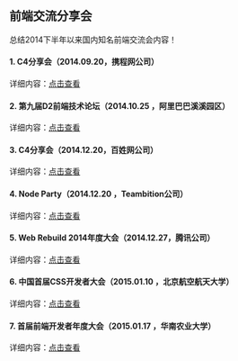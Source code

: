 ## 前端交流分享会

总结2014下半年以来国内知名前端交流会内容！

#### 1. C4分享会（2014.09.20，携程网公司）

详细内容：[点击查看](./content/C4-2014-09-20.md)

#### 2. 第九届D2前端技术论坛（2014.10.25 ，阿里巴巴溪溪园区）

详细内容：[点击查看](./content/D2-2014-10-25.md)

#### 3. C4分享会（2014.12.20，百姓网公司）

详细内容：[点击查看](./content/C4-2014-12-20.md)

#### 4. Node Party（2014.12.20 ，Teambition公司）

详细内容：[点击查看](./content/Node-Party-2014-12-20.md)

#### 5. Web Rebuild 2014年度大会（2014.12.27，腾讯公司）

详细内容：[点击查看](./content/Web-Rebuild-2014-12-27.md)

#### 6. 中国首届CSS开发者大会（2015.01.10 ，北京航空航天大学）

详细内容：[点击查看](./content/CSS-Conf-2015-01-10.md)

#### 7. 首届前端开发者年度大会（2015.01.17 ，华南农业大学）

详细内容：[点击查看](./content/FEDay-2015-01-17.md)
